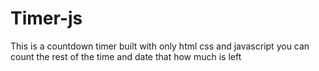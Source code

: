 # Timer-js
This is a countdown timer built with only html css and javascript
you can count the rest of the time and date that how much is left
